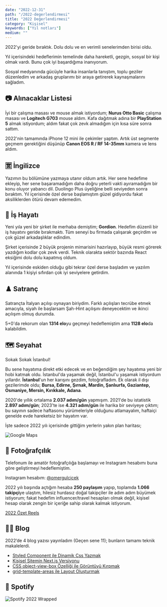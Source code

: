 ```yaml
---
date: "2022-12-31"
path: "/2022-degerlendirmesi"
title: "2022 Değerlendirmesi"
category: "Kişisel"
keywords: ["Yıl notları"]
medium: ""
---
```


2022'yi geride bıraktık. Dolu dolu ve en verimli senelerimden birisi oldu.

Yıl içerisindeki hedeflerimin temelinde daha hareketli, gezgin, sosyal bir kişi olmak vardı. Bunu çok iyi başardığıma inanıyorum.

Sosyal medyanında gücüyle harika insanlarla tanıştım, toplu geziler düzenledim ve arkadaş gruplarımı bir araya getirerek kaynaşmalarını sağladım.

## 📷 Alınacaklar Listesi

İyi bir çalışma masası ve mouse almak istiyordum; **Nurus Otto Basic** çalışma masası ve **Logitech G703** mouse aldım. Kafa dağıtmak adına bir **PlayStation 5** almak istiyordum; aldım fakat çok zevk almadığım için kısa süre sonra sattım.

2022'nin tamamında iPhone 12 mini ile çekimler yaptım. Artık üst segmente geçmem gerektiğini düşünüp **Canon EOS R / RF 14-35mm** kamera ve lens aldım.

## 🈺 İngilizce

Yazımın bu bölümüne yazmaya utanır oldum artık. Her sene hedefime ekleyip, her sene başaramadığım daha doğru yeterli vakti ayıramadığım bir konu oluyor yabancı dil. Duolingo Plus üyeliğine belli seviyeden sonra bıraktım. Yıl içerisinde özel derse başlamıştım güzel gidiyordu fakat aksiliklerden ötürü devam edemedim.

## 🏢 İş Hayatı

Yeni yıla yeni bir şirket ile merhaba demiştim; **Gordion**. Hedefim düzenli bir iş hayatını geride bırakmaktı. Tüm seneyi bu firmada çalışarak geçirdim ve çok güzel arkadaşlıklar edindim.

Şirket içerisinde 2 büyük projenin mimarisini hazırlayıp, büyük resmi görerek yazdığım kodlar çok zevk verdi. Teknik olarakta sektör bazında React eksiğimi dolu dolu kapatmış oldum.

Yıl içerisinde eskiden olduğu gibi tekrar özel derse başladım ve yazılım alanında 1 kişiyi sıfırdan çok iyi seviyelere getirdim.

## ♟️ Satranç

Satrançta İtalyan açılışı oynayan biriydim. Farklı açılışları tecrübe etmek amacıyla, siyah ile başlarsam Şah-Hint açılışını deneyecektim ve ikinci açılışım olmuş durumda.

5+0'da rekorum olan **1314 elo**yu geçmeyi hedeflemiştim ama **1128 elo**da kalabildim.

## 🗺️ Seyahat

Sokak Sokak İstanbul!

Bu sene hayatıma direkt etki edecek ve en beğendiğim şey hayatıma yeni bir hobi katmak oldu. İstanbul'da yaşamak değil, İstanbul'u yaşamak istiyordum yıllardır. **İstanbul**'un her karışını gezdim, fotoğrafladım. Ek olarak il dışı gezilerimde oldu; **Bursa, Edirne, Şırnak, Mardin, Şanlıurfa, Gaziantep, Osmaniye, Mersin, Kırıkkale, Adana**.

2020'de yıllık ortalama **2.037 adım/gün** yapmışım. 2021'de bu istatistik **2.897 adım/gün**; 2023'te ise **4.321 adım/gün** ile harika bir seviyeye çıktım; bu sayının sadece haftasonu yürümeleriyle olduğunu atlamayalım, haftaiçi genelde evde hareketsiz bir hayatım var.

İşte sadece 2022 yılı içerisinde gittiğim yerlerin yakın plan haritası;

![Google Maps](/img/blog/2022-12-31/maps.jpg)

## 📸 Fotoğrafçılık

Telefonum ile amatör fotoğrafçılığa başlamayı ve Instagram hesabımı buna göre geliştirmeyi hedeflemiştim.

Instagram hesabım: [@omergulcicek](https://www.instagram.com/omergulcicek/)

2022 yılı başında açtığım hesaba **250 paylaşım** yapıp, toplamda **1.066 takipçi**ye ulaştım, hilesiz hurdasız doğal takipçiler ile adım adım büyümek istiyorum; fakat hedefim influencer/travel hesapları olmak değil, kişisel hesap olarak zengin bir içeriğe sahip olarak kalmak istiyorum.

[2022 Özet Reels](https://www.instagram.com/p/Cm2O-lzqqR5/)

## ✍🏻 Blog

2022’de 4 blog yazısı yayınladım (Geçen sene 11); bunların tamamı teknik makalelerdi.

- [Styled Component ile Dinamik Css Yazmak](https://omergulcicek.com/blog/styled-component-ile-dinamik-css-yazmak/)
- [Kişisel Sitemin Next.js Versiyonu](https://omergulcicek.com/blog/kisisel-sitemin-nextjs-versiyonu/)
- [CSS object-view-box Özelliği ile Görüntüyü Kırpmak](https://omergulcicek.com/blog/css-object-view-box/)
- [grid-template-areas ile Layout Oluşturmak](https://omergulcicek.com/blog/grid-template-areas-ile-layout-olusturmak/)

## 🎵 Spotify

![Spotify 2022 Wrapped](/img/blog/2022-12-31/spotify.JPG)
